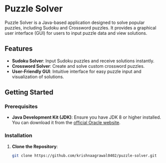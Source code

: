 # Puzzle Solver

Puzzle Solver is a Java-based application designed to solve popular puzzles, including Sudoku and Crossword puzzles. It provides a graphical user interface (GUI) for users to input puzzle data and view solutions.

## Features

- **Sudoku Solver**: Input Sudoku puzzles and receive solutions instantly.
- **Crossword Solver**: Create and solve custom crossword puzzles.
- **User-Friendly GUI**: Intuitive interface for easy puzzle input and visualization of solutions.

## Getting Started

### Prerequisites

- **Java Development Kit (JDK)**: Ensure you have JDK 8 or higher installed. You can download it from the [official Oracle website](https://www.oracle.com/java/technologies/javase-jdk8-downloads.html).

### Installation

1. **Clone the Repository**:
   ```bash
   git clone https://github.com/krishnaagrawal0402/puzzle-solver.git
